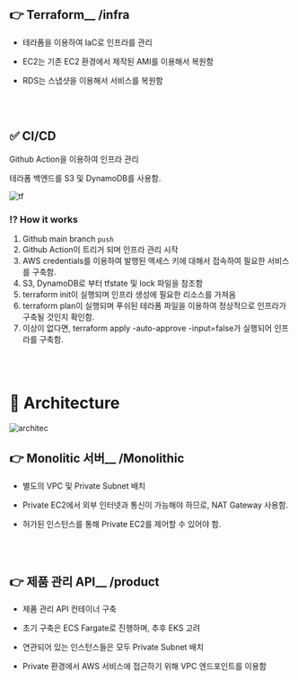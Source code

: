 ## 👉 Terraform__ /infra
- 테라폼을 이용하여 IaC로 인프라를 관리

- EC2는 기존 EC2 환경에서 제작된 AMI를 이용해서 복원함

- RDS는 스냅샷을 이용해서 서비스를 복원함

<br>
<br>

## ✅ CI/CD 
Github Action을 이용하여 인프라 관리  

테라폼 백엔드를 S3 및 DynamoDB를 사용함.

![tf](https://user-images.githubusercontent.com/76501289/183824396-00d4df3a-d5a6-4ab0-8d61-97f388cbdce4.png)

### ⁉️ How it works  
1. Github main branch `push`
2. Github Action이 트리거 되며 인프라 관리 시작
3. AWS credentials를 이용하여 발행된 액세스 키에 대해서 접속하여 필요한 서비스를 구축함. 
4. S3, DynamoDB로 부터 tfstate 및 lock 파일을 참조함 
5. terraform init이 실행되며 인프라 생성에 필요한 리소스를 가져옴
6. terraform plan이 실행되며 푸쉬된 테라폼 파일을 이용하여 정상적으로 인프라가 구축될 것인지 확인함.
7. 이상이 없다면, terraform apply -auto-approve -input=false가 실행되어 인프라를 구축함.


<br>
<br>


# 📌 Architecture

![architec](https://user-images.githubusercontent.com/76501289/183823540-e60c1e13-8c1f-4b1a-b6f8-b661d8be8451.png)

## 👉 Monolitic 서버__ /Monolithic

- 별도의 VPC 및 Private Subnet 배치

- Private EC2에서 외부 인터넷과 통신이 가능해야 하므로, NAT Gateway 사용함.

- 허가된 인스턴스를 통해 Private EC2를 제어할 수 있어야 함.

<br>
<br>

## 👉 제품 관리 API__ /product

- 제품 관리 API 컨테이너 구축

- 초기 구축은 ECS Fargate로 진행하며, 추후 EKS 고려

- 연관되어 있는 인스턴스들은 모두 Private Subnet 배치

- Private 환경에서 AWS 서비스에 접근하기 위해 VPC 엔드포인트를 이용함

<br>
<br>

